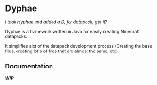 # Dyphae
*I took Hyphae and added a D, for datapack, get it?*

Dyphae is a framework written in Java for easily creating Minecraft datapacks.

It simplifies alot of the datapack development process (Creating the base files, creating lot's of files that are almost the same, etc)

## Documentation
***WIP***
